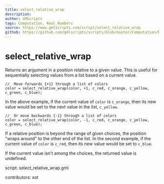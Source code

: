 ```yaml
---
title: select_relative_wrap
description: 
author: GMScripts
tags: Computation, Real_Numbers
source: https://www.gmlscripts.com/script/select_relative_wrap
github: https://github.com/gmlscripts/scripts/blob/master/Computation/Real_Numbers/select_relative_wrap.gml
---
```


select_relative_wrap
====================

Returns an argument in a position relative to a given value. This is useful
for sequentially selecting values from a list based on a current value.

    //  Move forwards {+1} through a list of colors
    color = select_relative_wrap(color, +1, c_red, c_orange, c_yellow, c_green, c_blue);

In the above example, if the current value of `color` is `c_orange`, then its new value
would be set to the next value in the list, `c_yellow`.

    //  Or move backwards {-1} through a list of colors
    color = select_relative_wrap(color, -1, c_red, c_orange, c_yellow, c_green, c_blue);

If a relative position is beyond the range of given choices, the position "wraps around"
to the other end of the list. In the second example, if the current value of `color` is
`c_red`, then its new value would be set to `c_blue`.

If the current value isn't among the choices, the returned value is undefined.

script: select_relative_wrap.gml

contributors: xot
